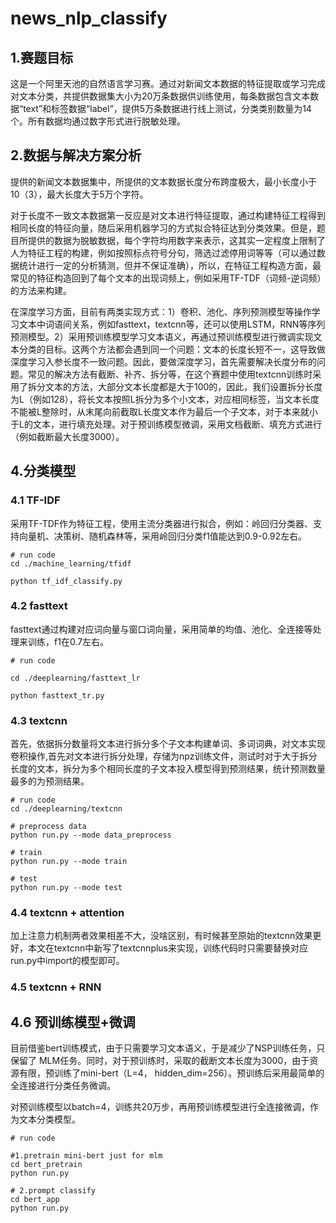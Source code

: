 # news_nlp_classify

## 1.赛题目标

这是一个阿里天池的自然语言学习赛。通过对新闻文本数据的特征提取或学习完成对文本分类，共提供数据集大小为20万条数据供训练使用，每条数据包含文本数据“text”和标签数据“label”，提供5万条数据进行线上测试，分类类别数量为14个。所有数据均通过数字形式进行脱敏处理。

## 2.数据与解决方案分析

提供的新闻文本数据集中，所提供的文本数据长度分布跨度极大，最小长度小于10（3），最大长度大于5万个字符。

对于长度不一致文本数据第一反应是对文本进行特征提取，通过构建特征工程得到相同长度的特征向量，随后采用机器学习的方式拟合特征达到分类效果。但是，题目所提供的数据为脱敏数据，每个字符均用数字来表示，这其实一定程度上限制了人为特征工程的构建，例如按照标点符号分句，筛选过滤停用词等等（可以通过数据统计进行一定的分析猜测，但并不保证准确），所以，在特征工程构造方面，最常见的特征构造回到了每个文本的出现词频上，例如采用TF-TDF（词频-逆词频）的方法来构建。

在深度学习方面，目前有两类实现方式：1）卷积、池化、序列预测模型等操作学习文本中词语间关系，例如fasttext，textcnn等，还可以使用LSTM，RNN等序列预测模型。2）采用预训练模型学习文本语义，再通过预训练模型进行微调实现文本分类的目标。这两个方法都会遇到同一个问题：文本的长度长短不一，这导致做深度学习入参长度不一致问题。因此，要做深度学习，首先需要解决长度分布的问题。常见的解决方法有截断、补齐、拆分等，在这个赛题中使用textcnn训练时采用了拆分文本的方法，大部分文本长度都是大于100的，因此，我们设置拆分长度为L（例如128），将长文本按照L拆分为多个小文本，对应相同标签，当文本长度不能被L整除时，从末尾向前截取L长度文本作为最后一个子文本，对于本来就小于L的文本，进行填充处理。对于预训练模型微调，采用文档截断、填充方式进行（例如截断最大长度3000）。

## 4.分类模型

### 4.1 TF-IDF

采用TF-TDF作为特征工程，使用主流分类器进行拟合，例如：岭回归分类器、支持向量机、决策树、随机森林等，采用岭回归分类f1值能达到0.9-0.92左右。



```
# run code
cd ./machine_learning/tfidf

python tf_idf_classify.py
```



### 4.2 fasttext

fasttext通过构建对应词向量与窗口词向量，采用简单的均值、池化、全连接等处理来训练，f1在0.7左右。

```
# run code

cd ./deeplearning/fasttext_lr

python fasttext_tr.py 
```

### 4.3 textcnn

首先，依据拆分数量将文本进行拆分多个子文本构建单词、多词词典，对文本实现卷积操作,首先对文本进行拆分处理，存储为npz训练文件，测试时对于大于拆分长度的文本，拆分为多个相同长度的子文本投入模型得到预测结果，统计预测数量最多的为预测结果。

```
# run code
cd ./deeplearning/textcnn

# preprocess data
python run.py --mode data_preprocess

# train
python run.py --mode train 

# test
python run.py --mode test
```



### 4.4 textcnn + attention

加上注意力机制两者效果相差不大，没啥区别，有时候甚至原始的textcnn效果更好，本文在textcnn中新写了textcnnplus来实现，训练代码时只需要替换对应run.py中import的模型即可。

### 4.5 textcnn + RNN



## 4.6 预训练模型+微调

目前借鉴bert训练模式，由于只需要学习文本语义，于是减少了NSP训练任务，只保留了 MLM任务。同时，对于预训练时，采取的截断文本长度为3000，由于资源有限，预训练了mini-bert（L=4， hidden_dim=256）。预训练后采用最简单的全连接进行分类任务微调。

对预训练模型以batch=4，训练共20万步，再用预训练模型进行全连接微调，作为文本分类模型。

```
# run code

#1.pretrain mini-bert just for mlm
cd bert_pretrain
python run.py

# 2.prompt classify
cd bert_app
python run.py
```
